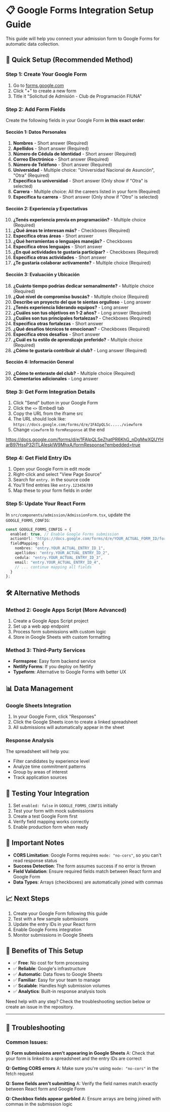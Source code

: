 # 📋 Google Forms Integration Setup Guide

This guide will help you connect your admission form to Google Forms for automatic data collection.

## 🚀 Quick Setup (Recommended Method)

### Step 1: Create Your Google Form

1. Go to [forms.google.com](https://forms.google.com)
2. Click "+" to create a new form
3. Title it "Solicitud de Admisión - Club de Programación FIUNA"

### Step 2: Add Form Fields

Create the following fields in your Google Form **in this exact order**:

#### **Sección 1: Datos Personales**
1. **Nombres** - Short answer (Required)
2. **Apellidos** - Short answer (Required)
3. **Número de Cédula de Identidad** - Short answer (Required)
4. **Correo Electrónico** - Short answer (Required)
5. **Número de Teléfono** - Short answer (Required)
6. **Universidad** - Multiple choice: "Universidad Nacional de Asunción", "Otra" (Required)
7. **Especifica tu universidad** - Short answer (Only show if "Otra" is selected)
8. **Carrera** - Multiple choice: All the careers listed in your form (Required)
9. **Especifica tu carrera** - Short answer (Only show if "Otro" is selected)

#### **Sección 2: Experiencia y Expectativas**
10. **¿Tenés experiencia previa en programación?** - Multiple choice (Required)
11. **¿Qué áreas te interesan más?** - Checkboxes (Required)
12. **Especifica otras áreas** - Short answer
13. **¿Qué herramientas o lenguajes manejás?** - Checkboxes
14. **Especifica otros lenguajes** - Short answer
15. **¿En qué actividades te gustaría participar?** - Checkboxes (Required)
16. **Especifica otras actividades** - Short answer
17. **¿Te gustaría colaborar activamente?** - Multiple choice (Required)

#### **Sección 3: Evaluación y Ubicación**
18. **¿Cuánto tiempo podrías dedicar semanalmente?** - Multiple choice (Required)
19. **¿Qué nivel de compromiso buscás?** - Multiple choice (Required)
20. **Describe un proyecto del que te sientas orgulloso** - Long answer
21. **¿Tenés experiencia liderando equipos?** - Long answer
22. **¿Cuáles son tus objetivos en 1-2 años?** - Long answer (Required)
23. **¿Cuáles son tus principales fortalezas?** - Checkboxes (Required)
24. **Especifica otras fortalezas** - Short answer
25. **¿Qué desafíos técnicos te emocionan?** - Checkboxes (Required)
26. **Especifica otros desafíos** - Short answer
27. **¿Cuál es tu estilo de aprendizaje preferido?** - Multiple choice (Required)
28. **¿Cómo te gustaría contribuir al club?** - Long answer (Required)

#### **Sección 4: Información General**
29. **¿Cómo te enteraste del club?** - Multiple choice (Required)
30. **Comentarios adicionales** - Long answer

### Step 3: Get Form Integration Details

1. Click "Send" button in your Google Form
2. Click the `<>` (Embed) tab
3. Copy the URL from the iframe src
4. The URL should look like: `https://docs.google.com/forms/d/e/1FAIpQLSc...../viewform`
5. Change `viewform` to `formResponse` at the end

https://docs.google.com/forms/d/e/1FAIpQLSeZhatPR6KhG_nDgMwXQUYHarB97HssP32ITLAIesklW9MhxA/formResponse?embedded=true

### Step 4: Get Field Entry IDs

1. Open your Google Form in edit mode
2. Right-click and select "View Page Source"
3. Search for `entry.` in the source code
4. You'll find entries like `entry.123456789`
5. Map these to your form fields in order

### Step 5: Update Your React Form

In `src/components/admission/AdmissionForm.tsx`, update the `GOOGLE_FORMS_CONFIG`:

```typescript
const GOOGLE_FORMS_CONFIG = {
  enabled: true, // Enable Google Forms submission
  actionUrl: "https://docs.google.com/forms/d/e/YOUR_ACTUAL_FORM_ID/formResponse",
  fieldMapping: {
    nombres: "entry.YOUR_ACTUAL_ENTRY_ID_1",
    apellidos: "entry.YOUR_ACTUAL_ENTRY_ID_2",
    cedula: "entry.YOUR_ACTUAL_ENTRY_ID_3",
    email: "entry.YOUR_ACTUAL_ENTRY_ID_4",
    // ... continue mapping all fields
  }
};
```

## 🛠 Alternative Methods

### Method 2: Google Apps Script (More Advanced)

1. Create a Google Apps Script project
2. Set up a web app endpoint
3. Process form submissions with custom logic
4. Store in Google Sheets with custom formatting

### Method 3: Third-Party Services

- **Formspree**: Easy form backend service
- **Netlify Forms**: If you deploy on Netlify
- **Typeform**: Alternative to Google Forms with better UX

## 📊 Data Management

### Google Sheets Integration

1. In your Google Form, click "Responses"
2. Click the Google Sheets icon to create a linked spreadsheet
3. All submissions will automatically appear in the sheet

### Response Analysis

The spreadsheet will help you:
- Filter candidates by experience level
- Analyze time commitment patterns
- Group by areas of interest
- Track application sources

## 🔧 Testing Your Integration

1. Set `enabled: false` in `GOOGLE_FORMS_CONFIG` initially
2. Test your form with mock submissions
3. Create a test Google Form first
4. Verify field mapping works correctly
5. Enable production form when ready

## 🚨 Important Notes

- **CORS Limitation**: Google Forms requires `mode: "no-cors"`, so you can't read response status
- **Success Detection**: The form assumes success if no error is thrown
- **Field Validation**: Ensure required fields match between React form and Google Form
- **Data Types**: Arrays (checkboxes) are automatically joined with commas

## 📈 Next Steps

1. Create your Google Form following this guide
2. Test with a few sample submissions
3. Update the entry IDs in your React form
4. Enable Google Forms integration
5. Monitor submissions in Google Sheets

## 🎯 Benefits of This Setup

- ✅ **Free**: No cost for form processing
- ✅ **Reliable**: Google's infrastructure
- ✅ **Automatic**: Data flows to Google Sheets
- ✅ **Familiar**: Easy for your team to manage
- ✅ **Scalable**: Handles high submission volumes
- ✅ **Analytics**: Built-in response analysis tools

Need help with any step? Check the troubleshooting section below or create an issue in the repository.

---

## 🔧 Troubleshooting

### Common Issues:

**Q: Form submissions aren't appearing in Google Sheets**
A: Check that your form is linked to a spreadsheet and the entry IDs are correct

**Q: Getting CORS errors**
A: Make sure you're using `mode: "no-cors"` in the fetch request

**Q: Some fields aren't submitting**
A: Verify the field names match exactly between React form and Google Form

**Q: Checkbox fields appear garbled**
A: Ensure arrays are being joined with commas in the submission logic
